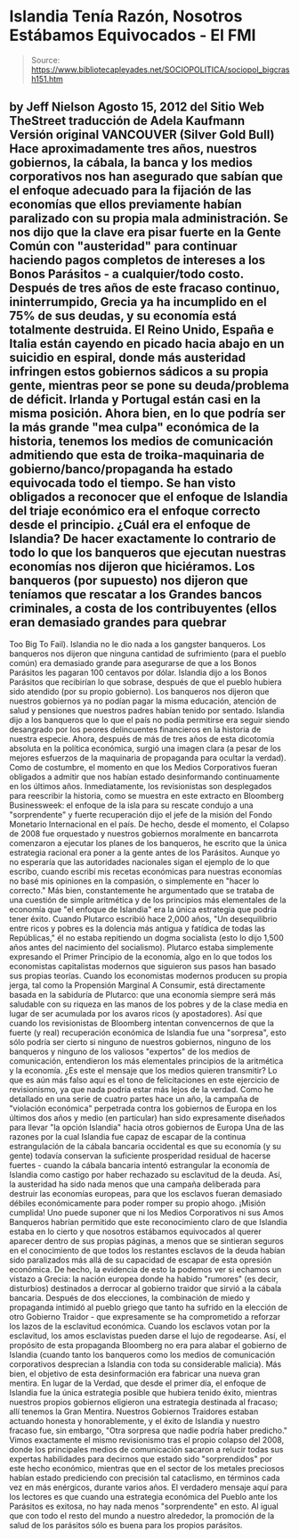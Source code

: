 # Islandia Tenía Razón, Nosotros Estábamos Equivocados - El FMI

> Source: https://www.bibliotecapleyades.net/SOCIOPOLITICA/sociopol_bigcrash151.htm

by Jeff Nielson
Agosto 15, 2012
del Sitio Web
TheStreet
traducción de
Adela Kaufmann
Versión
original
VANCOUVER (Silver Gold Bull)
Hace aproximadamente tres años, nuestros gobiernos, la cábala, la banca y
los medios corporativos nos han asegurado que sabían que el enfoque adecuado
para la fijación de las economías que ellos previamente habían paralizado
con su propia mala administración.
Se nos dijo que la clave era pisar fuerte en la Gente Común con "austeridad"
para continuar haciendo pagos completos de intereses a los Bonos Parásitos -
a cualquier/todo costo.
Después de tres años de este fracaso continuo, ininterrumpido, Grecia ya ha
incumplido en el 75% de sus deudas, y su economía está totalmente destruida.
El Reino Unido, España e Italia están cayendo en picado hacia abajo en un
suicidio en espiral, donde más austeridad infringen estos gobiernos sádicos
a su propia gente, mientras peor se pone
su deuda/problema de déficit.
Irlanda y Portugal están casi en la misma posición.
Ahora bien, en lo que podría ser la más grande "mea culpa" económica de la
historia, tenemos los medios de comunicación admitiendo que esta de troika-maquinaria
de gobierno/banco/propaganda ha estado equivocada todo el tiempo.
Se han visto obligados a reconocer que el enfoque de Islandia del triaje
económico era el enfoque correcto desde el principio.
¿Cuál era
el enfoque de Islandia?
De hacer exactamente lo contrario de todo lo que los banqueros que ejecutan
nuestras economías nos dijeron que hiciéramos. Los banqueros (por supuesto)
nos dijeron que teníamos que rescatar a los Grandes bancos criminales, a
costa de los contribuyentes (ellos eran demasiado grandes para quebrar
-
Too Big To Fail).
Islandia no le dio nada a los gangster banqueros.
Los banqueros nos dijeron que ninguna cantidad de sufrimiento (para el
pueblo común) era demasiado grande para asegurarse de que a los Bonos
Parásitos les pagaran 100 centavos por dólar. Islandia dijo a los Bonos
Parásitos que recibirían lo que sobrase, después de que el pueblo hubiera
sido atendido (por su propio gobierno).
Los banqueros nos dijeron que nuestros gobiernos ya no podían pagar la misma
educación, atención de salud y pensiones que nuestros padres habían tenido
por sentado. Islandia dijo a los banqueros que lo que el país no podía
permitirse era seguir siendo desangrado por
los peores delincuentes
financieros en la historia de nuestra especie.
Ahora, después de más de tres años de esta dicotomía absoluta en la política
económica, surgió una imagen clara (a pesar de los mejores esfuerzos de la
maquinaria de propaganda para ocultar la verdad).
Como de costumbre, el momento en que los Medios Corporativos fueran
obligados a admitir que nos habían estado desinformando continuamente en los
últimos años.
Inmediatamente, los revisionistas son desplegados para
reescribir la historia, como se muestra en
este extracto en Bloomberg
Businessweek:
el enfoque de la isla para su rescate condujo a una "sorprendente" y fuerte recuperación
dijo el jefe de la misión del
Fondo Monetario
Internacional en el país.
De hecho, desde el momento,
el Colapso de 2008 fue orquestado y nuestros
gobiernos moralmente en bancarrota comenzaron a ejecutar los planes de los
banqueros, he escrito que la única estrategia racional era poner a la gente
antes de los Parásitos.
Aunque yo no esperaría que las autoridades nacionales sigan el ejemplo de lo
que escribo, cuando escribí mis recetas económicas para nuestras economías
no basé mis opiniones en la compasión, o simplemente en "hacer lo correcto."
Más bien, constantemente he argumentado que se trataba de una cuestión de
simple aritmética y de los principios más elementales de la economía que "el
enfoque de Islandia" era la única estrategia que podría tener éxito.
Cuando Plutarco escribió hace 2,000 años,
"Un desequilibrio entre ricos y pobres es la dolencia más antigua y fatídica
de todas las Repúblicas," él no estaba repitiendo un dogma socialista (esto
lo dijo 1,500 años antes del nacimiento del socialismo).
Plutarco estaba simplemente expresando el Primer Principio de la economía,
algo en lo que todos los economistas capitalistas modernos que siguieron sus
pasos han basado sus propias teorías.
Cuando los economistas modernos producen su propia jerga, tal como la
Propensión Marginal A Consumir, está directamente basada en la sabiduría de
Plutarco:
que una economía
siempre será más saludable con su riqueza en las manos de
los pobres y de la clase media en lugar de ser acumulada por los avaros
ricos (y apostadores).
Así que cuando los revisionistas de Bloomberg intentan convencernos de que
la fuerte (y real) recuperación económica de Islandia fue una "sorpresa",
esto sólo podría ser cierto si ninguno de nuestros gobiernos, ninguno de los
banqueros y ninguno de los valiosos "expertos" de los medios de comunicación,
entendieron los más elementales principios de la aritmética y la economía.
¿Es este el mensaje que los medios quieren transmitir?
Lo que es aún más falso aquí es el tono de felicitaciones en este ejercicio
de revisionismo, ya que nada podría estar más lejos de la verdad.
Como he detallado en una serie de cuatro partes hace un año, la campaña de "violación
económica" perpetrada contra los gobiernos de Europa en los últimos dos años
y medio (en particular) han sido expresamente diseñados para llevar "la
opción Islandia" hacia otros gobiernos de Europa
Una de las razones por la cual Islandia fue capaz de escapar de la continua
estrangulación de la cábala bancaria occidental es que su economía (y su
gente) todavía conservan la suficiente prosperidad residual de hacerse
fuertes - cuando la cábala bancaria intentó estrangular la economía de
Islandia como castigo por haber rechazado su esclavitud de la deuda.
Así, la austeridad ha sido nada menos que una campaña deliberada para
destruir las economías europeas, para que los esclavos fueran demasiado
débiles económicamente para poder romper su propio ahogo. ¡Misión cumplida!
Uno puede suponer que ni
los Medios Corporativos ni
sus
Amos Banqueros
habrían permitido que este reconocimiento claro de que Islandia estaba en lo
cierto y que nosotros estábamos equivocados al querer aparecer dentro de sus
propias páginas, a menos que se sintieran seguros en el conocimiento de que
todos los restantes esclavos de la deuda habían sido paralizados más allá de
su capacidad de escapar de esta opresión económica.
De hecho, la evidencia de esto la podemos ver si echamos un vistazo a Grecia:
la nación europea donde ha habido "rumores" (es decir, disturbios)
destinados a derrocar al gobierno traidor que sirvió a la cábala bancaria.
Después de dos elecciones, la combinación de miedo y propaganda intimidó al
pueblo griego que tanto ha sufrido en la elección de otro Gobierno Traidor -
que expresamente se ha comprometido a reforzar los lazos de la esclavitud
económica.
Cuando los esclavos votan por la esclavitud, los amos esclavistas pueden
darse el lujo de regodearse.
Así, el propósito de esta propaganda Bloomberg no era para alabar el
gobierno de Islandia (cuando tanto los banqueros como los medios de
comunicación corporativos desprecian a Islandia con toda su
considerable malicia). Más bien, el objetivo de esta desinformación era
fabricar una nueva gran mentira.
En lugar de la Verdad, que desde el primer día, el enfoque de Islandia fue
la única estrategia posible que hubiera tenido éxito, mientras nuestros
propios gobiernos eligieron una estrategia destinada al fracaso; allí
tenemos la Gran Mentira.
Nuestros Gobiernos Traidores estaban actuando honesta y honorablemente, y el
éxito de Islandia y nuestro fracaso fue, sin embargo,
"Otra sorpresa que nadie podría haber predicho."
Vimos exactamente el mismo revisionismo tras el propio colapso del 2008,
donde los
principales medios de comunicación sacaron a relucir todas sus expertas habilidades para decirnos que estado sido "sorprendidos" por este
hecho económico, mientras que en el sector de los metales preciosos habían
estado prediciendo con precisión tal cataclismo, en términos cada vez en más
enérgicos, durante varios años.
El verdadero mensaje aquí para los lectores es que cuando una estrategia
económica del Pueblo ante los Parásitos es exitosa, no hay nada menos "sorprendente"
en esto.
Al igual que con todo el resto del mundo a nuestro alrededor, la promoción
de la salud de los parásitos sólo es buena para los propios parásitos.
